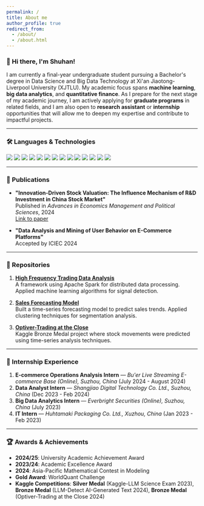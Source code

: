 ```yaml
---
permalink: /
title: About me
author_profile: true
redirect_from: 
  - /about/
  - /about.html
---
```


### 👋 Hi there, I'm Shuhan!  
I am currently a final-year undergraduate student pursuing a Bachelor's degree in Data Science and Big Data Technology at Xi'an Jiaotong-Liverpool University (XJTLU). My academic focus spans **machine learning**, **big data analytics**, and **quantitative finance**. As I prepare for the next stage of my academic journey, I am actively applying for **graduate programs** in related fields, and I am also open to **research assistant** or **internship** opportunities that will allow me to deepen my expertise and contribute to impactful projects.

---

### 🛠 Languages & Technologies

<p align="left">
  <img src="https://img.shields.io/badge/Python-3776AB?style=for-the-badge&logo=python&logoColor=white" />
  <img src="https://img.shields.io/badge/SQL-4479A1?style=for-the-badge&logo=postgresql&logoColor=white" />
  <img src="https://img.shields.io/badge/R-276DC3?style=for-the-badge&logo=r&logoColor=white" />
  <img src="https://img.shields.io/badge/MATLAB-0076A8?style=for-the-badge&logo=mathworks&logoColor=white" />
  <img src="https://img.shields.io/badge/C++-00599C?style=for-the-badge&logo=cplusplus&logoColor=white" />
  <img src="https://img.shields.io/badge/Java-007396?style=for-the-badge&logo=java&logoColor=white" />
  <img src="https://img.shields.io/badge/Tableau-E97627?style=for-the-badge&logo=tableau&logoColor=white" />
  <img src="https://img.shields.io/badge/Apache%20Spark-E25A1C?style=for-the-badge&logo=apachespark&logoColor=white" />
  <img src="https://img.shields.io/badge/PowerBI-F2C811?style=for-the-badge&logo=powerbi&logoColor=white" />
  <img src="https://img.shields.io/badge/LaTeX-008080?style=for-the-badge&logo=latex&logoColor=white" />
  <img src="https://img.shields.io/badge/Scikit--Learn-F7931E?style=for-the-badge&logo=scikitlearn&logoColor=white" />
  <img src="https://img.shields.io/badge/TensorFlow-FF6F00?style=for-the-badge&logo=tensorflow&logoColor=white" />
  <img src="https://img.shields.io/badge/Docker-2496ED?style=for-the-badge&logo=docker&logoColor=white" />
  <img src="https://img.shields.io/badge/Hadoop-66CCFF?style=for-the-badge&logo=apachehadoop&logoColor=white" />
</p>

---

### 📝 Publications

- **"Innovation-Driven Stock Valuation: The Influence Mechanism of R&D Investment in China Stock Market"**  
  Published in *Advances in Economics Management and Political Sciences*, 2024  
  [Link to paper](https://www.ewadirect.com/proceedings/aemps/article/view/12138)

- **"Data Analysis and Mining of User Behavior on E-Commerce Platforms"**  
  Accepted by ICIEC 2024

---

### 📂 Repositories

1. **[High Frequency Trading Data Analysis](https://github.com/your-username/repo-name)**  
   A framework using Apache Spark for distributed data processing. Applied machine learning algorithms for signal detection.

2. **[Sales Forecasting Model](https://github.com/your-username/repo-name)**  
   Built a time-series forecasting model to predict sales trends. Applied clustering techniques for segmentation analysis.

3. **[Optiver-Trading at the Close](https://github.com/your-username/repo-name)**  
   Kaggle Bronze Medal project where stock movements were predicted using time-series analysis techniques.



---

### 💼 Internship Experience

1. **E-commerce Operations Analysis Intern** — *Bu'er Live Streaming E-commerce Base (Online), Suzhou, China* (July 2024 - August 2024)  
2. **Data Analyst Intern** — *Shangjiao Digital Technology Co. Ltd., Suzhou, China* (Dec 2023 - Feb 2024)  
3. **Big Data Analytics Intern** — *Everbright Securities (Online), Suzhou, China* (July 2023)  
4. **IT Intern** — *Huhtamaki Packaging Co. Ltd., Xuzhou, China* (Jan 2023 - Feb 2023)

---

### 🏆 Awards & Achievements

- **2024/25**: University Academic Achievement Award  
- **2023/24**: Academic Excellence Award  
- **2024**: Asia-Pacific Mathematical Contest in Modeling
- **Gold Award**: WorldQuant Challenge  
- **Kaggle Competitions**: **Silver Medal** (Kaggle-LLM Science Exam 2023), **Bronze Medal** (LLM-Detect AI-Generated Text 2024), **Bronze Medal** (Optiver-Trading at the Close 2024)




